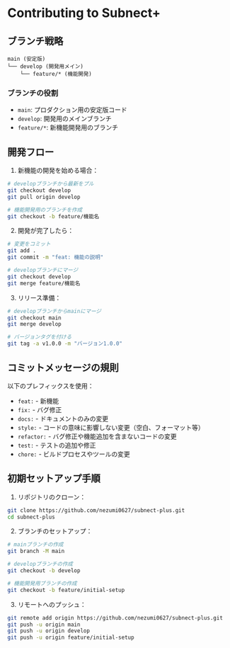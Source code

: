 # Contributing to Subnect+

## ブランチ戦略

```
main (安定版)
└── develop (開発用メイン)
    └── feature/* (機能開発)
```

### ブランチの役割

- `main`: プロダクション用の安定版コード
- `develop`: 開発用のメインブランチ
- `feature/*`: 新機能開発用のブランチ

## 開発フロー

1. 新機能の開発を始める場合：
```bash
# developブランチから最新をプル
git checkout develop
git pull origin develop

# 機能開発用のブランチを作成
git checkout -b feature/機能名
```

2. 開発が完了したら：
```bash
# 変更をコミット
git add .
git commit -m "feat: 機能の説明"

# developブランチにマージ
git checkout develop
git merge feature/機能名
```

3. リリース準備：
```bash
# developブランチからmainにマージ
git checkout main
git merge develop

# バージョンタグを付ける
git tag -a v1.0.0 -m "バージョン1.0.0"
```

## コミットメッセージの規則

以下のプレフィックスを使用：

- `feat:` - 新機能
- `fix:` - バグ修正
- `docs:` - ドキュメントのみの変更
- `style:` - コードの意味に影響しない変更（空白、フォーマット等）
- `refactor:` - バグ修正や機能追加を含まないコードの変更
- `test:` - テストの追加や修正
- `chore:` - ビルドプロセスやツールの変更

## 初期セットアップ手順

1. リポジトリのクローン：
```bash
git clone https://github.com/nezumi0627/subnect-plus.git
cd subnect-plus
```

2. ブランチのセットアップ：
```bash
# mainブランチの作成
git branch -M main

# developブランチの作成
git checkout -b develop

# 機能開発用ブランチの作成
git checkout -b feature/initial-setup
```

3. リモートへのプッシュ：
```bash
git remote add origin https://github.com/nezumi0627/subnect-plus.git
git push -u origin main
git push -u origin develop
git push -u origin feature/initial-setup
```
